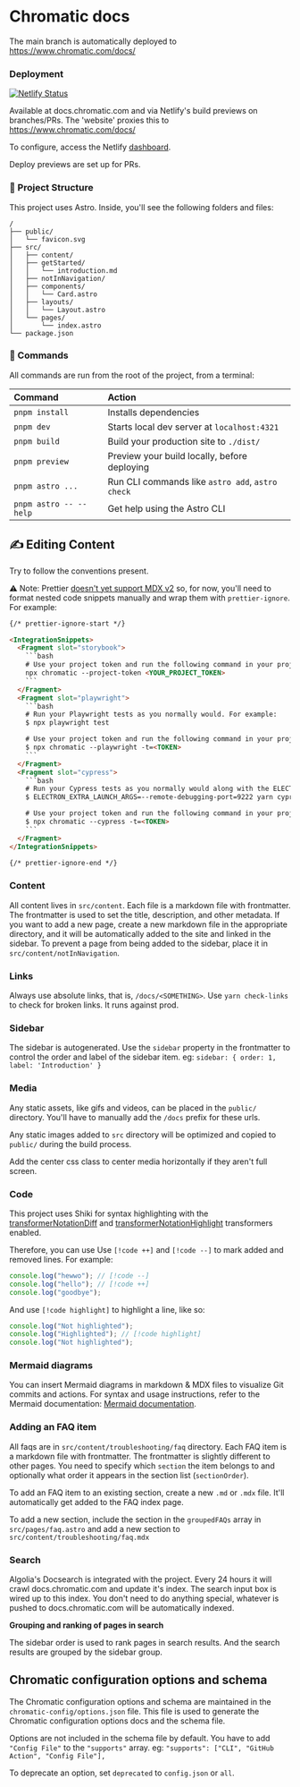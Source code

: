 # Chromatic docs

The main branch is automatically deployed to https://www.chromatic.com/docs/

### Deployment

[![Netlify Status](https://api.netlify.com/api/v1/badges/3e1d4d54-1349-4c8a-b214-788ae7aac3a4/deploy-status)](https://app.netlify.com/sites/chromatic2-docs/deploys)

Available at docs.chromatic.com and via Netlify's build previews on branches/PRs. The 'website' proxies this to https://www.chromatic.com/docs/

To configure, access the Netlify [dashboard](https://app.netlify.com/sites/chromatic2-docs/overview).

Deploy previews are set up for PRs.

### 🚀 Project Structure

This project uses Astro. Inside, you'll see the following folders and files:

```
/
├── public/
│   └── favicon.svg
├── src/
│   ├── content/
│   ├── getStarted/
│   │   └── introduction.md
│   ├── notInNavigation/
│   ├── components/
│   │   └── Card.astro
│   ├── layouts/
│   │   └── Layout.astro
│   └── pages/
│       └── index.astro
└── package.json
```

### 🧞 Commands

All commands are run from the root of the project, from a terminal:

| Command                | Action                                           |
| :--------------------- | :----------------------------------------------- |
| `pnpm install`         | Installs dependencies                            |
| `pnpm dev`             | Starts local dev server at `localhost:4321`      |
| `pnpm build`           | Build your production site to `./dist/`          |
| `pnpm preview`         | Preview your build locally, before deploying     |
| `pnpm astro ...`       | Run CLI commands like `astro add`, `astro check` |
| `pnpm astro -- --help` | Get help using the Astro CLI                     |

## ✍️ Editing Content

Try to follow the conventions present.

⚠️ Note: Prettier [doesn't yet support MDX v2](https://arc.net/l/quote/iwcytzrp) so, for now, you'll need to format nested code snippets manually and wrap them with `prettier-ignore`. For example:

<!-- prettier-ignore-start -->

```html
{/* prettier-ignore-start */}

<IntegrationSnippets>
  <Fragment slot="storybook">
    ```bash
    # Use your project token and run the following command in your project directory
    npx chromatic --project-token <YOUR_PROJECT_TOKEN>
    ```
  </Fragment>
  <Fragment slot="playwright">
    ```bash
    # Run your Playwright tests as you normally would. For example:
    $ npx playwright test

    # Use your project token and run the following command in your project directory
    $ npx chromatic --playwright -t=<TOKEN>
    ```
  </Fragment>
  <Fragment slot="cypress">
    ```bash
    # Run your Cypress tests as you normally would along with the ELECTRON_EXTRA_LAUNCH_ARGS prefix
    $ ELECTRON_EXTRA_LAUNCH_ARGS=--remote-debugging-port=9222 yarn cypress run

    # Use your project token and run the following command in your project directory
    $ npx chromatic --cypress -t=<TOKEN>
    ```
  </Fragment>
</IntegrationSnippets>

{/* prettier-ignore-end */}
```

<!-- prettier-ignore-end -->

### Content

All content lives in `src/content`. Each file is a markdown file with frontmatter. The frontmatter is used to set the title, description, and other metadata. If you want to add a new page, create a new markdown file in the appropriate directory, and it will be automatically added to the site and linked in the sidebar. To prevent a page from being added to the sidebar, place it in `src/content/notInNavigation`.

### Links

Always use absolute links, that is, `/docs/<SOMETHING>`. Use `yarn check-links` to check for broken links. It runs against prod.

### Sidebar

The sidebar is autogenerated. Use the `sidebar` property in the frontmatter to control the order and label of the sidebar item. eg: `sidebar: { order: 1, label: 'Introduction' }`

### Media

Any static assets, like gifs and videos, can be placed in the `public/` directory. You'll have to manually add the `/docs` prefix for these urls.

Any static images added to `src` directory will be optimized and copied to `public/` during the build process.

Add the center css class to center media horizontally if they aren't full screen.

### Code

This project uses Shiki for syntax highlighting with the [transformerNotationDiff](https://shiki.style/packages/transformers#transformernotationdiff) and [transformerNotationHighlight](https://shiki.style/packages/transformers#transformernotationhighlight) transformers enabled.

Therefore, you can use Use `[!code ++]` and `[!code --]` to mark added and removed lines. For example:

```js
console.log("hewwo"); // [!code --]
console.log("hello"); // [!code ++]
console.log("goodbye");
```

And use `[!code highlight]` to highlight a line, like so:

```js
console.log("Not highlighted");
console.log("Highlighted"); // [!code highlight]
console.log("Not highlighted");
```

### Mermaid diagrams

You can insert Mermaid diagrams in markdown & MDX files to visualize Git commits and actions. For syntax and usage instructions, refer to the Mermaid documentation: [Mermaid documentation](https://mermaid.js.org/syntax/gitgraph.html).

### Adding an FAQ item

All faqs are in `src/content/troubleshooting/faq` directory. Each FAQ item is a markdown file with frontmatter. The frontmatter is slightly different to other pages. You need to specify which `section` the item belongs to and optionally what order it appears in the section list (`sectionOrder`).

To add an FAQ item to an existing section, create a new `.md` or `.mdx` file. It'll automatically get added to the FAQ index page.

To add a new section, include the section in the `groupedFAQs` array in `src/pages/faq.astro` and add a new section to `src/content/troubleshooting/faq.mdx`

### Search

Algolia's Docsearch is integrated with the project. Every 24 hours it will crawl docs.chromatic.com and update it's index. The search input box is wired up to this index. You don't need to do anything special, whatever is pushed to docs.chromatic.com will be automatically indexed.

**Grouping and ranking of pages in search**

The sidebar order is used to rank pages in search results. And the search results are grouped by the sidebar group.

## Chromatic configuration options and schema

The Chromatic configuration options and schema are maintained in the `chromatic-config/options.json` file. This file is used to generate the Chromatic configuration options docs and the schema file.

Options are not included in the schema file by default. You have to add `"Config File"` to the `"supports"` array. eg: `"supports": ["CLI", "GitHub Action", "Config File"],`

To deprecate an option, set `deprecated` to `config.json` or `all`.
